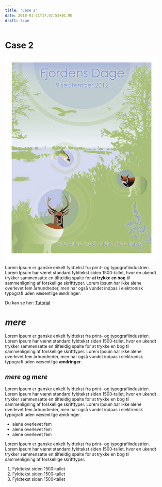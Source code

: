 ```yaml
---
title: "Case 2"
date: 2018-01-31T17:02:51+01:00
draft: true
---
```


# Case 2

![case 2](../imgs/3.jpg)

Lorem Ipsum er ganske enkelt fyldtekst fra print- og typografiindustrien. Lorem Ipsum har været standard fyldtekst siden 1500-tallet, hvor en ukendt trykker sammensatte en tilfældig spalte for **at trykke en bog** til sammenligning af forskellige skrifttyper. Lorem Ipsum har ikke alene overlevet fem århundreder, men har også vundet indpas i elektronisk typografi uden væsentlige ændringer. 

Du kan se her:
[Tutorial ](https://code.tutsplus.com/es/tutorials/make-creating-websites-fun-again-with-hugo-the-static-website-generator-written-in-go--cms-27319)


# *mere*
Lorem Ipsum er ganske enkelt fyldtekst fra print- og typografiindustrien. Lorem Ipsum har været standard fyldtekst siden 1500-tallet, hvor en ukendt trykker sammensatte en tilfældig spalte for at trykke en bog til sammenligning af forskellige skrifttyper. Lorem Ipsum har ikke alene overlevet fem århundreder, men har også vundet indpas i elektronisk typografi uden væsentlige **ændringer**.


## *mere og mere*

Lorem Ipsum er ganske enkelt fyldtekst fra print- og typografiindustrien. Lorem Ipsum har været standard fyldtekst siden 1500-tallet, hvor en ukendt trykker sammensatte en tilfældig spalte for at trykke en bog til sammenligning af forskellige skrifttyper. Lorem Ipsum har ikke alene overlevet fem århundreder, men har også vundet indpas i elektronisk typografi uden væsentlige ændringer.

 
 * alene overlevet fem
 * alene overlevet fem
 * alene overlevet fem
 
 
 Lorem Ipsum er ganske enkelt fyldtekst fra print- og typografiindustrien. Lorem Ipsum har været standard fyldtekst siden 1500-tallet, hvor en ukendt trykker sammensatte en tilfældig spalte for at trykke en bog til sammenligning af forskellige skrifttyper. 
 
 1. Fyldtekst siden 1500-tallet
 2. Fyldtekst siden 1500-tallet
 3. Fyldtekst siden 1500-tallet
 


